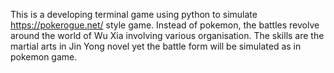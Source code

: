 This is a developing terminal game using python to simulate https://pokerogue.net/ style game.
Instead of pokemon, the battles revolve around the world of Wu Xia involving various organisation.
The skills are the martial arts in Jin Yong novel yet the battle form will be simulated as in pokemon game.

